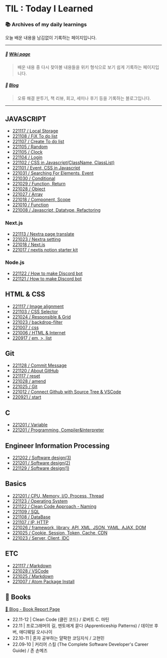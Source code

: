 # TIL : Today I Learned

### :books: Archives of my daily learnings

오늘 배운 내용을 남김없이 기록하는 페이지입니다.

---

##### :book: [Wiki page](https://energneer.gitbook.io/wiki)

> 배운 내용 중 다시 찾아볼 내용들을 위키 형식으로 보기 쉽게 기록하는 페이지입니다.

##### :memo: [Blog](https://energneer.vercel.app)

> 오류 해결 분투기, 책 리뷰, 회고, 세미나 후기 등을 기록하는 블로그입니다.

---

## JAVASCRIPT

- [221117 / Local Storage](JavaScript/221117,md)
- [221108 / FiX To do list](JavaScript/221108/)
- [221107 / Create To do list](JavaScript/221107/)
- [221105 / Random](JavaScript/221106/)
- [221105 / Clock](JavaScript/221105/)
- [221104 / Login](JavaScript/221104/)
- [221102 / CSS in Javascript(ClassName, ClassList)](JavaScript/221102.md)
- [221101 / Event, CSS in Javascript](JavaScript/221101.md)
- [221031 / Searching For Elements, Event](JavaScript/221031.md)
- [221030 / Conditional](JavaScript/221030.md)
- [221029 / Function, Return](JavaScript/221029.md)
- [221028 / Object](JavaScript/221028.md)
- [221027 / Array](JavaScript/221027.md)
- [221018 / Component, Scope](JavaScript/221018.md)
- [221010 / Function](JavaScript/221010.md)
- [221008 / Javascript, Datatype, Refactoring](JavaScript/221008.md)

### Next.js

- [221113 / Nextra page translate](Next.js/221113.md)
- [221023 / Nextra setting](Next.js/221023.md)
- [221018 / Next.js](Next.js/221018.md)
- [221017 / nextjs notion starter kit](https://energneer.vercel.app/create-notion-blog)

### Node.js

- [221122 / How to make Discord bot](Node.js/221121.md)
- [221121 / How to make Discord bot](Node.js/221121.md)

## HTML & CSS

- [221117 / Image alignment](Html&Css/221117.md)
- [221103 / CSS Selector](Html&Css/221103.md)
- [221024 / Responsible & Grid](Html&Css/221024.md)
- [221023 / backdrop-filter](Html&Css/221023.md)
- [221007 / css](Html&Css/221007.md)
- [221006 / HTML & Internet](Html&Css/221006.md)
- [220917 / em, >, list](Html&Css/220917.md)

## Git

- [221128 / Commit Message](Git/221128.md)
- [221120 / About GitHub](Git/221120.md)
- [221117 / reset](Git/221117.md)
- [221028 / amend](Git/221028.md)
- [221025 / Git](Git/221025.md)
- [221012 / Connect Github with Source Tree & VSCode](Git/221012.md)
- [220921 / start](Git/220921.md)

## C

- [221201 / Variable](C/221202.md)
- [221201 / Programming, Compiler&Interpreter](C/221201.md)

## Engineer Information Processing

- [221202 / Software design(3)](EIP/221202.md)
- [221201 / Software design(2)](EIP/221201.md)
- [221129 / Software design(1)](EIP/221129.md)

## Basics

- [221201 / CPU, Memory, I/O, Process, Thread](Basics/221201.md)
- [221123 / Operating System](Basics/221123.md)
- [221122 / Clean Code Approach - Naming](Basics/221122.md)
- [221109 / SQL](Basics/221109.md)
- [221108 / DataBase](Basics/221108.md)
- [221107 / IP, HTTP](Basics/221107.md)
- [221026 / framework, library, API, XML, JSON, YAML, AJAX, DOM](Basics/221026.md)
- [221025 / Cookie, Session, Token, Cache, CDN](Basics/221025.md)
- [221023 / Server, Client, IDC](Basics/221023.md)

## ETC

- [221117 / Markdown](ETC/221025.md)
- [221028 / VSCode](https://energneer.vercel.app/vscode)
- [221025 / Markdown](ETC/221025.md)
- [221007 / Atom Package Install](https://energneer.vercel.app/atom-issue)

## 📔 Books

[:link: Blog - Book Report Page](https://energneer.vercel.app/book-report)

- 22.11-12 | Clean Code (클린 코드) / 로버트 C. 마틴
- 22.11 | 프로그래머의 길, 멘토에게 묻다 (Apprenticeship Patterns) / 데이브 후버, 애디웨일 오시나이
- 22.10-11 | 혼자 공부하는 얄팍한 코딩지식 / 고현민
- 22.09-10 | 커리어 스킬 (The Complete Software Developer's Career Guide) / 존 손메즈
